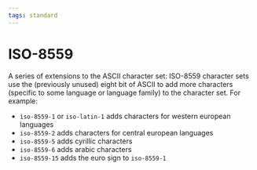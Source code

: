 ```yaml
---
tags: standard
---
```


# ISO-8559
A series of extensions to the ASCII character set: ISO-8559 character sets use the (previously unused) eight bit of ASCII to add more characters (specific to some language or language family) to the character set. For example:

* `ìso-8559-1` or `iso-latin-1` adds characters for western european languages
* `iso-8559-2` adds characters for central european languages
* `iso-8559-5` adds cyrillic characters
* `iso-8559-6` adds arabic characters
* `iso-8559-15` adds the euro sign to `iso-8559-1`
